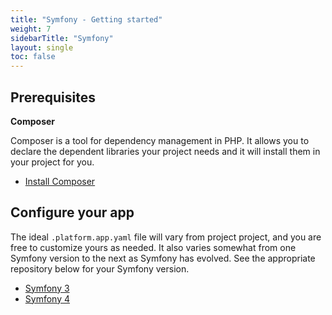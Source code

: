 ```yaml
---
title: "Symfony - Getting started"
weight: 7
sidebarTitle: "Symfony"
layout: single
toc: false
---
```


## Prerequisites

**Composer**

Composer is a tool for dependency management in PHP. It allows you to declare the dependent libraries your project needs and it will install them in your project for you.

- [Install Composer](https://getcomposer.org/download/)

## Configure your app

The ideal `.platform.app.yaml` file will vary from project project, and you are free to customize yours as needed.  It also varies somewhat from one Symfony version to the next as Symfony has evolved.  See the appropriate repository below for your Symfony version.

* [Symfony 3](https://github.com/platformsh-templates/symfony3)
* [Symfony 4](https://github.com/platformsh-templates/symfony4)
